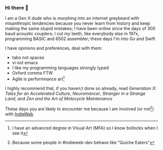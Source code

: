 ### Hi there 👋

I am a Gen X dude who is morphing into an internet greybeard with misanthropic tendencies because you never learn from history and keep making the same stupid mistakes; I have been online since the days of 300 baud acoustic couplers; I cut my teeth, like everybody else in 197x, programming BASIC and 6502 assembler; these days I'm into Go and Swift

I have opinions and preferences, deal with them:
- tabs not spaces
- vi not emacs
- I like my programming languages strongly typed
- Oxford comma FTW
- Agile is performnance art[^1]

I highly recommend that, if you haven;t done so already, read _Generation X: Tales for an Accelerated Culture_, _Neuromancer_, _Stranger in a Strange Land_, and _Zen and the Art of Motocycle Maintenance_

These days you are likely to encounter me because I am involved (or not[^indieweb-snooze]) with [IndieWeb](https://indieweb.org)

[^1]: I have an advanced degree in Visual Art (MFA) so I know bollocks when I see it
[^indieweb-snooze]: Because some people in #indieweb-dev behave like "Quiche Eaters"

<!--
**omz13/omz13** is a ✨ _special_ ✨ repository because its `README.md` (this file) appears on your GitHub profile.

Here are some ideas to get you started:

- 🔭 I’m currently working on ...
- 🌱 I’m currently learning ...
- 👯 I’m looking to collaborate on ...
- 🤔 I’m looking for help with ...
- 💬 Ask me about ...
- 📫 How to reach me: ...
- 😄 Pronouns: ...
- ⚡ Fun fact: ...
-->
